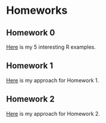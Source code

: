 # Homeworks

## Homework 0
[Here](files/interesting_examples.html) is my 5 interesting R examples.
  
## Homework 1 
[Here](files/Homework1.html) is my approach for Homework 1.

## Homework 2
[Here](files/Homework2.html) is my approach for Homework 2.
